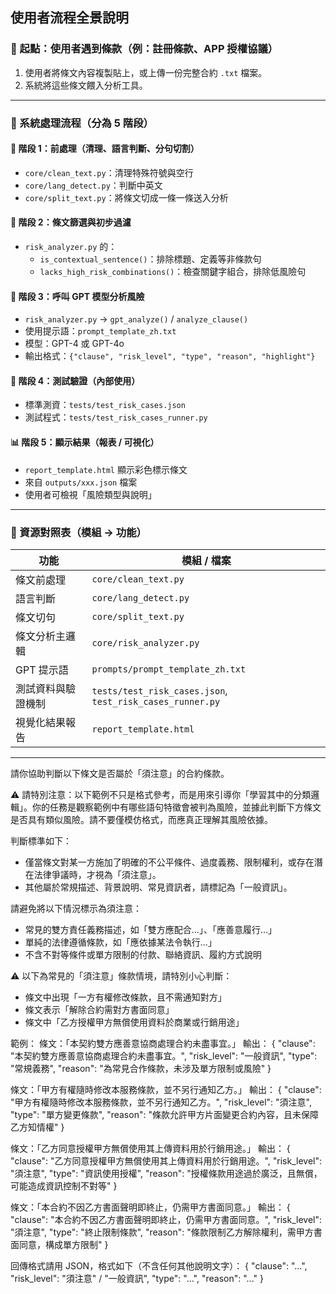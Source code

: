 ## 使用者流程全景說明

### 📍 起點：使用者遇到條款（例：註冊條款、APP 授權協議）

1. 使用者將條文內容複製貼上，或上傳一份完整合約 `.txt` 檔案。
2. 系統將這些條文餵入分析工具。

---

### 🧠 系統處理流程（分為 5 階段）

#### 🧼 階段 1：前處理（清理、語言判斷、分句切割）
- `core/clean_text.py`：清理特殊符號與空行
- `core/lang_detect.py`：判斷中英文
- `core/split_text.py`：將條文切成一條一條送入分析

#### 🧠 階段 2：條文篩選與初步過濾
- `risk_analyzer.py` 的：
  - `is_contextual_sentence()`：排除標題、定義等非條款句
  - `lacks_high_risk_combinations()`：檢查關鍵字組合，排除低風險句

#### 🤖 階段 3：呼叫 GPT 模型分析風險
- `risk_analyzer.py` → `gpt_analyze()` / `analyze_clause()`
- 使用提示語：`prompt_template_zh.txt`
- 模型：GPT-4 或 GPT-4o
- 輸出格式：`{"clause", "risk_level", "type", "reason", "highlight"}`

#### 🧪 階段 4：測試驗證（內部使用）
- 標準測資：`tests/test_risk_cases.json`
- 測試程式：`tests/test_risk_cases_runner.py`

#### 📊 階段 5：顯示結果（報表 / 可視化）
- `report_template.html` 顯示彩色標示條文
- 來自 `outputs/xxx.json` 檔案
- 使用者可檢視「風險類型與說明」

---

### 🧩 資源對照表（模組 → 功能）

| 功能                         | 模組 / 檔案                    |
|----------------------------|-----------------------------|
| 條文前處理                  | `core/clean_text.py`        |
| 語言判斷                    | `core/lang_detect.py`       |
| 條文切句                    | `core/split_text.py`        |
| 條文分析主邏輯              | `core/risk_analyzer.py`     |
| GPT 提示語                  | `prompts/prompt_template_zh.txt` |
| 測試資料與驗證機制          | `tests/test_risk_cases.json`, `test_risk_cases_runner.py` |
| 視覺化結果報告              | `report_template.html`      |

---

請你協助判斷以下條文是否屬於「須注意」的合約條款。

⚠️ 請特別注意：以下範例不只是格式參考，而是用來引導你「學習其中的分類邏輯」。你的任務是觀察範例中有哪些語句特徵會被判為風險，並據此判斷下方條文是否具有類似風險。請不要僅模仿格式，而應真正理解其風險依據。

判斷標準如下：
- 僅當條文對某一方施加了明確的不公平條件、過度義務、限制權利，或存在潛在法律爭議時，才視為「須注意」。
- 其他屬於常規描述、背景說明、常見資訊者，請標記為「一般資訊」。

請避免將以下情況標示為須注意：
- 常見的雙方責任義務描述，如「雙方應配合...」、「應善意履行...」
- 單純的法律遵循條款，如「應依據某法令執行...」
- 不含不對等條件或單方限制的付款、聯絡資訊、履約方式說明

⚠️ 以下為常見的「須注意」條款情境，請特別小心判斷：
- 條文中出現「一方有權修改條款，且不需通知對方」
- 條文表示「解除合約需對方書面同意」
- 條文中「乙方授權甲方無償使用資料於商業或行銷用途」

範例：
條文：「本契約雙方應善意協商處理合約未盡事宜。」
輸出：
{
  "clause": "本契約雙方應善意協商處理合約未盡事宜。",
  "risk_level": "一般資訊",
  "type": "常規義務",
  "reason": "為常見合作條款，未涉及單方限制或風險"
}

條文：「甲方有權隨時修改本服務條款，並不另行通知乙方。」
輸出：
{
  "clause": "甲方有權隨時修改本服務條款，並不另行通知乙方。",
  "risk_level": "須注意",
  "type": "單方變更條款",
  "reason": "條款允許甲方片面變更合約內容，且未保障乙方知情權"
}

條文：「乙方同意授權甲方無償使用其上傳資料用於行銷用途。」
輸出：
{
  "clause": "乙方同意授權甲方無償使用其上傳資料用於行銷用途。",
  "risk_level": "須注意",
  "type": "資訊使用授權",
  "reason": "授權條款用途過於廣泛，且無償，可能造成資訊控制不對等"
}

條文：「本合約不因乙方書面聲明即終止，仍需甲方書面同意。」
輸出：
{
  "clause": "本合約不因乙方書面聲明即終止，仍需甲方書面同意。",
  "risk_level": "須注意",
  "type": "終止限制條款",
  "reason": "條款限制乙方解除權利，需甲方書面同意，構成單方限制"
}

回傳格式請用 JSON，格式如下（不含任何其他說明文字）：
{
  "clause": "...",
  "risk_level": "須注意" / "一般資訊",
  "type": "...",
  "reason": "..."
}
